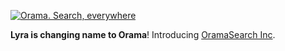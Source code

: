 [![Orama. Search, everywhere](https://github.com/LyraSearch/lyra/raw/main/misc/oramasearch.gif)](https://oramasearch.com)

**Lyra is changing name to Orama**! Introducing [OramaSearch Inc](https://micheleriva.medium.com/ive-founded-a-company-introducing-oramasearch-inc-f69121b6b1c3).
